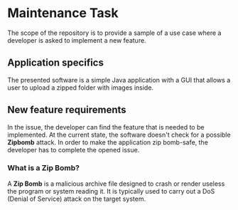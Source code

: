 # Maintenance Task

The scope of the repository is to provide a sample of a use case where a developer is asked to implement a new feature.

## Application specifics

The presented software is a simple Java application with a GUI that allows a user to upload a zipped folder with images inside.

## New feature requirements

In the issue, the developer can find the feature that is needed to be implemented. At the current state, the software doesn't check for a possible **Zipbomb** attack. In order to make the application zip bomb-safe, the developer has to complete the opened issue.

### What is a Zip Bomb?

A **Zip Bomb** is a malicious archive file designed to crash or render useless the program or system reading it. It is typically used to carry out a DoS (Denial of Service) attack on the target system.

